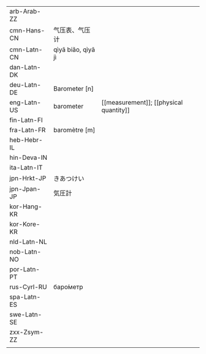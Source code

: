 | | | |
|-|-|-|
| arb-Arab-ZZ |  |  |
| cmn-Hans-CN | 气压表、气压计 |  |
| cmn-Latn-CN | qìyā biǎo, qìyā jì |  |
| dan-Latn-DK |  |  |
| deu-Latn-DE | Barometer [n] |  |
| eng-Latn-US | barometer | [[measurement]]; [[physical quantity]] |
| fin-Latn-FI |  |  |
| fra-Latn-FR | baromètre [m] |  |
| heb-Hebr-IL |  |  |
| hin-Deva-IN |  |  |
| ita-Latn-IT |  |  |
| jpn-Hrkt-JP | きあつけい |  |
| jpn-Jpan-JP | 気圧計 |  |
| kor-Hang-KR |  |  |
| kor-Kore-KR |  |  |
| nld-Latn-NL |  |  |
| nob-Latn-NO |  |  |
| por-Latn-PT |  |  |
| rus-Cyrl-RU | баро́метр |  |
| spa-Latn-ES |  |  |
| swe-Latn-SE |  |  |
| zxx-Zsym-ZZ |  |  |
|  |  |  |